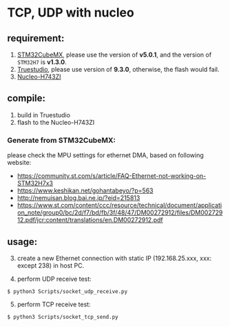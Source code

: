 # TCP, UDP with nucleo

## requirement:

1. [STM32CubeMX](https://www.st.com/ja/development-tools/stm32cubemx.html), please use the version of **v5.0.1**, and the version of `STM32H7` is **v1.3.0**.
2. [Truestudio](https://www.st.com/ja/development-tools/truestudio.html), please use version of **9.3.0**, otherwise, the flash would fail.
3. [Nucleo-H743ZI](https://www.st.com/ja/evaluation-tools/nucleo-h743zi.html)

## compile:

1. build in Truestudio
2. flash to the Nucleo-H743ZI

### Generate from STM32CubeMX:
please check the MPU settings for ethernet DMA, based on following website:
- https://community.st.com/s/article/FAQ-Ethernet-not-working-on-STM32H7x3
- https://www.keshikan.net/gohantabeyo/?p=563
- http://nemuisan.blog.bai.ne.jp/?eid=215813
- https://www.st.com/content/ccc/resource/technical/document/application_note/group0/bc/2d/f7/bd/fb/3f/48/47/DM00272912/files/DM00272912.pdf/jcr:content/translations/en.DM00272912.pdf



## usage:

3. create a new Ethernet connection with static IP (192.168.25.xxx, xxx: except 238) in host PC.

4. perform UDP receive test:

```
$ python3 Scripts/socket_udp_receive.py
```

5. perform TCP receive test:

```
$ python3 Scripts/socket_tcp_send.py
```

